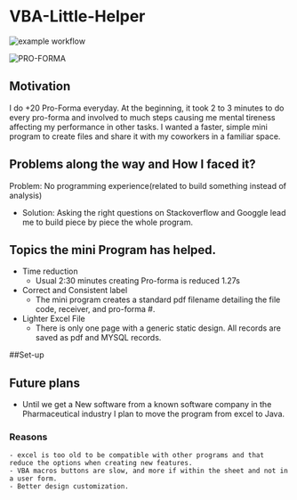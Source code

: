 # VBA-Little-Helper 
![example workflow](https://img.shields.io/badge/MySQL-005C84?style=for-the-badge&logo=mysql&logoColor=white)

![PRO-FORMA](https://user-images.githubusercontent.com/70821494/191532054-83e9fc14-f00b-47fa-9c48-a8d32c652606.png)

## Motivation 
I do +20 Pro-Forma everyday. At the beginning, it took 2 to 3 minutes to do every pro-forma and involved to much steps causing me mental tireness affecting my performance in other tasks. I wanted a faster, simple mini program to create files and share it with my coworkers in a familiar space. 

## Problems along the way and How I faced it?
Problem: No programming experience(related to build something instead of analysis)
- Solution: Asking the right questions on Stackoverflow and Googgle lead me to build piece by piece the whole program.

## Topics the mini Program has helped.
- Time reduction
  - Usual 2:30 minutes creating Pro-forma is reduced 1.27s
- Correct and Consistent label
  - The mini program creates a standard pdf filename detailing the file code, receiver, and pro-forma #.
- Lighter Excel File
  - There is only one page with a generic static design. All records are saved as pdf and MYSQL records. 



##Set-up 

## Future plans 
 - Until we get a New software from a known software company in the Pharmaceutical industry I plan to move the program from excel to Java.
  ### Reasons
    - excel is too old to be compatible with other programs and that reduce the options when creating new features.
    - VBA macros buttons are slow, and more if within the sheet and not in a user form.
    - Better design customization.
